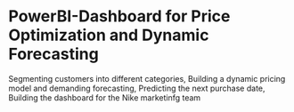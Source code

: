 # PowerBI-Dashboard for Price Optimization and Dynamic Forecasting


Segmenting customers into different categories, Building a dynamic pricing model and demanding forecasting, Predicting the next purchase date, Building the dashboard for the Nike marketinfg team
